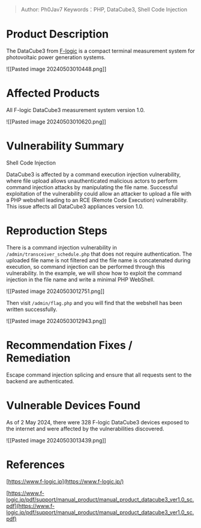 > Author: Ph0Jav7
> Keywords：PHP, DataCube3, Shell Code Injection

# Product Description

The DataCube3 from [F-logic](https://www.f-logic.jp/) is a compact terminal measurement system for photovoltaic power generation systems.

![[Pasted image 20240503010448.png]]

# Affected Products

All F-logic DataCube3 measurement system version 1.0.

![[Pasted image 20240503010620.png]]

# Vulnerability Summary

Shell Code Injection

DataCube3 is affected by a command execution injection vulnerability, where file upload allows unauthenticated malicious actors to perform command injection attacks by manipulating the file name. Successful exploitation of the vulnerability could allow an attacker to upload a file with a PHP webshell leading to an RCE (Remote Code Execution) vulnerability. This issue affects all DataCube3 appliances version 1.0.

# Reproduction Steps

There is a command injection vulnerability in `/admin/transceiver_schedule.php` that does not require authentication. The uploaded file name is not filtered and the file name is concatenated during execution, so command injection can be performed through this vulnerability. In the example, we will show how to exploit the command injection in the file name and write a minimal PHP WebShell.

![[Pasted image 20240503012751.png]]

Then visit `/admin/flag.php` and you will find that the webshell has been written successfully.

![[Pasted image 20240503012943.png]]

# Recommendation Fixes / Remediation

Escape command injection splicing and ensure that all requests sent to the backend are authenticated.

# Vulnerable Devices Found

As of 2 May 2024, there were 328 F-logic DataCube3 devices exposed to the internet and were affected by the vulnerabilities discovered.

![[Pasted image 20240503013439.png]]

# References

[https://www.f-logic.jp](https://www.f-logic.jp/)

[https://www.f-logic.jp/pdf/support/manual_product/manual_product_datacube3_ver1.0_sc.pdf](https://www.f-logic.jp/pdf/support/manual_product/manual_product_datacube3_ver1.0_sc.pdf)